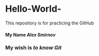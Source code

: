 # Hello-World-
This repository is for practicing the GitHub 
#### My Name   _Alex Smirnov_ ####
### My wish is  ***to know Git*** ### 



 
